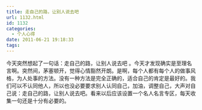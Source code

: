 ```yaml
---
title: 走自己的路，让别人说去吧
url: 1132.html
id: 1132
categories:
  - 个人心得
date: 2011-06-21 19:18:33
tags:
---
```


今天突然想起了一句话：走自己的路，让别人说去吧 。今天才发现确实是至理名言啊。突然间，茅塞顿开，觉得心情豁然开朗。是啊，每个人都有每个人的做事风格，为人处事的方法。没有一种方法是完全正确的，适合自己的肯定是最好的。我们可以不认同他人，所以也没必要要求别人认同自己，加油，调整自己，大声对自己说：走自己的路，让别人说去吧。看来以后应该设置一个名人名言专区，每天收集一句还是十分有必要的。